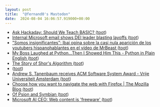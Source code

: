 ```yaml
---
layout: post
title:  "@fernand0's Mastodon"
date:  2024-08-04 16:06:57.919000+00:00
---
```

*  [Ask Hackaday: Should We Teach BASIC? ](https://hackaday.com/2024/07/21/ask-hackaday-should-we-teach-basic) ([toot](https://mastodon.social/@fernand0/112904609327589875))
*  [Internal Microsoft email shows DEI leader blasting layoffs ](https://www.businessinsider.com/microsoft-layoffs-dei-leader-email-2024-) ([toot](https://mastodon.social/@fernand0/112904437527471788))
*  ["Somos insignificantes": Ibai opina sobre la casi nula aparición de los youtubers hispanohablantes en el vídeo de MrBeast ](https://www.genbeta.com/actualidad/somos-insignificantes-ibai-opina-casi-nula-aparicion-youtubers-hispanohablantes-video-mrbeas) ([toot](https://mastodon.social/@fernand0/112904253266928713))
*  [My Boss Laughed at Python…Then I Showed Him This - Python in Plain English ](https://python.plainenglish.io/my-boss-laughed-at-python-then-i-showed-him-this-3dfcd77a373) ([toot](https://mastodon.social/@fernand0/112903940747419596))
*  [The Story of Shor's Algorithm ](https://blog.computationalcomplexity.org/2024/07/the-story-of-shors-algorithm.htm) ([toot](https://mastodon.social/@fernand0/112903818227748357))
*  [ ](https://mastodon.social/users/fernand0/statuses/112903592137751410/activity) ([toot](https://mastodon.social/users/fernand0/statuses/112903592137751410/activity))
*  [Andrew S. Tanenbaum receives ACM Software System Award  - Vrije Universiteit Amsterdam ](https://vu.nl/en/news/2024/andrew-s-tanenbaum-receives-acm-software-system-awar) ([toot](https://mastodon.social/@fernand0/112903497284287333))
*  [Choose how you want to navigate the web with Firefox \| The Mozilla Blog ](https://blog.mozilla.org/en/products/firefox/firefox-news/ai-services-on-firefox) ([toot](https://mastodon.social/@fernand0/112903337340317110))
*  [Of Psion and Symbian ](https://www.abortretry.fail/p/of-psion-and-symbia) ([toot](https://mastodon.social/@fernand0/112903034894236259))
*  [Microsoft AI CEO: Web content is 'freeware' ](https://searchengineland.com/microsoft-web-content-freeware-44377) ([toot](https://mastodon.social/@fernand0/112902773803186965))
